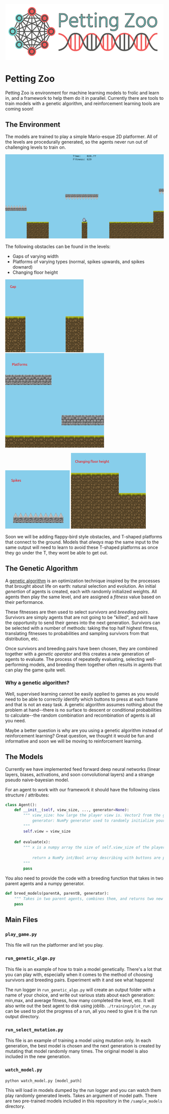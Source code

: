 ![Logo](img/logo.png)

# Petting Zoo 

Petting Zoo is environment for machine learning models to frolic and learn in, and a framework to help them do it in parallel. Currently there are tools to train models with a genetic algorithm, and reinforcement learning tools are coming soon!

## The Environment

The models are trained to play a simple Mario-esque 2D platformer. All of the levels are procedurally generated, so the agents never run out of challenging levels to train on.

![Level Screenshot](img/LevelScreeny.png)

The following obstacles can be found in the levels:


- Gaps of varying width
- Platforms of varying types (normal, spikes upwards, and spikes downard)
- Changing floor height

![image of floor gaps](img/gap.png) ![image of raised platforms](img/platforms.png)

![image of downward-facing spikes](img/spikes.png) ![image of changing floor height](img/changing_floor_height.png)

Soon we will be adding flappy-bird style obstacles, and T-shaped platforms that connect to the ground. Models that *always* map the same input to the same output will need to learn to avoid these T-shaped platforms as once they go under the T, they wont be able to get out.

## The Genetic Algorithm

A [genetic algorithm](https://en.wikipedia.org/wiki/Genetic_algorithm) is an optimization technique inspired by the processes that brought about life on earth: natural selection and evolution. An initial *genertion* of agents is created, each with randomly initialized weights. All agents then play the same level, and are assigned a *fitness* value based on their performance. 

These fitnesses are then used to select *survivors* and *breeding pairs*. Survivors are simply agents that are not going to be "killed", and will have the opportunity to send their genes into the next generation. Survivors can be selected with a number of methods: taking the top half highest fitness, translating fitnesses to probabilities and sampling survivors from that distribution, etc.

Once survivors and breeding pairs have been chosen, they are combined together with a *genetic operator* and this creates a new generation of agents to evaluate. The process of repeatedly evaluating, selecting well-performing models, and breeding them together often results in agents that can play the game quite well.

### Why a genetic algorithm?

Well, supervised learning cannot be easily applied to games as you would need to be able to correctly identify which buttons to press at each frame and that is not an easy task. A genetic algorithm assumes nothing about the problem at hand--there is no surface to descent or conditional probabilities to calculate--the random combination and recombination of agents is all you need.

Maybe a better question is why are you using a genetic algorithm instead of reinforcement learning? Great question, we thought it would be fun and informative and soon we will be moving to reinforcement learning.

## The Models

Currently we have implemented feed forward deep neural networks (linear layers, biases, activations, and soon convolutional layers) and a strange pseudo naive-bayesian model. 

For an agent to work with our framework it should have the following class structure / attributes:

```Python
class Agent():
    def __init__(self, view_size, ..., generator=None):
        """ view_size: how large the player view is. Vector2 from the game module.
            generator: NumPy generator used to randomly initialize your model.
        """
        self.view = view_size
    
    def evaluate(x):
        """ x is a numpy array the size of self.view_size of the player view

            return a NumPy int/Bool array describing with buttons are pressed
        """
        pass
```

You also need to provide the code with a breeding function that takes in two parent agents and a numpy generator.
```Python
def breed_models(parentA, parentB, generator):
    """ Takes in two parent agents, combines them, and returns two new children"""
    pass
```

## Main Files

### `play_game.py`

This file will run the platformer and let you play.

### `run_genetic_algo.py`

This file is an example of how to train a model genetically. There's a lot that you can play with, especially when it comes to the method of choosing survivors and breeding pairs. Experiment with it and see what happens! 

The run logger in `run_genetic_algo.py` will create an output folder with a name of your choice, and write out various stats about each generation: min,max, and average fitness, how many completed the level, etc. It will also write out the best agent to disk using joblib. `./training/plot_run.py` can be used to plot the progress of a run, all you need to give it is the run output directory.

### `run_select_mutation.py`

This file is an example of training a model using mutation only. In each generation, the best model is chosen and the next generation is created by mutating that model randomly many times. The original model is also included in the new generation. 

### `watch_model.py`

`python watch_model.py [model_path]`

This will load in models dumped by the run logger and you can watch them play randomly generated levels. Takes an argument of model path. There are two pre-trained models included in this repository in the `/sample_models` directory.
